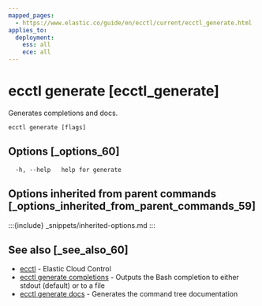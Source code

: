 ```yaml
---
mapped_pages:
  - https://www.elastic.co/guide/en/ecctl/current/ecctl_generate.html
applies_to:
  deployment:
    ess: all
    ece: all
---
```


# ecctl generate [ecctl_generate]

Generates completions and docs.

```
ecctl generate [flags]
```


## Options [_options_60]

```
  -h, --help   help for generate
```


## Options inherited from parent commands [_options_inherited_from_parent_commands_59]

:::{include} _snippets/inherited-options.md
:::


## See also [_see_also_60]

* [ecctl](/reference/ecctl.md)	 - Elastic Cloud Control
* [ecctl generate completions](/reference/ecctl_generate_completions.md)	 - Outputs the Bash completion to either stdout (default) or to a file
* [ecctl generate docs](/reference/ecctl_generate_docs.md)	 - Generates the command tree documentation

